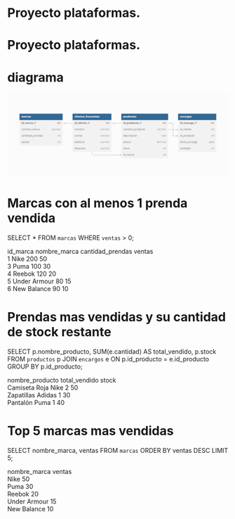 # Proyecto plataformas.

# Proyecto plataformas.

# diagrama
![alt text](<Tienda/DBA/Diagrama de base de datos.PNG>)


# Marcas con al menos 1 prenda vendida 
SELECT * FROM `marcas` WHERE `ventas` > 0;


id_marca	nombre_marca	cantidad_prendas	ventas	
1	Nike	200	50	
3	Puma	100	30	
4	Reebok	120	20	
5	Under Armour	80	15	
6	New Balance	90	10	


# Prendas mas vendidas y su cantidad de stock restante
SELECT p.nombre_producto, SUM(e.cantidad) AS total_vendido, p.stock 
FROM `productos` p
JOIN `encargos` e ON p.id_producto = e.id_producto
GROUP BY p.id_producto;


nombre_producto	total_vendido	stock	
Camiseta Roja Nike	2	50	
Zapatillas Adidas	1	30	
Pantalón Puma	1	40	


# Top 5 marcas mas vendidas
SELECT nombre_marca, ventas 
FROM `marcas` 
ORDER BY ventas DESC 
LIMIT 5;


nombre_marca	ventas   	
Nike	50	
Puma	30	
Reebok	20	
Under Armour	15	
New Balance	10	




